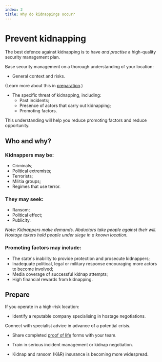 ```yaml
---
index: 2
title: Why do kidnappings occur?
---
```

# Prevent kidnapping

The best defence against kidnapping is to have *and practise* a high-quality security management plan. 

Base security management on a thorough understanding of your location:

* General context and risks. 

(Learn more about this in [preparation](umbrella://lesson/preparation).)

* The specific threat of kidnapping, including:
	*	Past incidents;
    *	Presence of actors that carry out kidnapping;
    *	Promoting factors.

This understanding will help you reduce promoting factors and reduce opportunity. 

## Who and why? 

### Kidnappers may be:

*   Criminals;
*   Political extremists;
*   Terrorists;
*   Militia groups;
*   Regimes that use terror.

### They may seek:

*   Ransom;
*   Political effect;
*   Publicity.

*Note: Kidnappers make demands. Abductors take people against their will. Hostage takers hold people under siege in a known location.*   

### Promoting factors may include:

*   The state's inability to provide protection and prosecute kidnappers;
*   Inadequate political, legal or military response encouraging more actors to become involved;
*   Media coverage of successful kidnap attempts;
*   High financial rewards from kidnapping.

## Prepare

If you operate in a high-risk location: 

*	Identify a reputable company specialising in hostage negotiations.

Connect with specialist advice in advance of a potential crisis.

*	Share completed [proof of life](umbrella://forms/proof-life-form) forms with your team.

*	Train in serious incident management or kidnap negotiation.

*	Kidnap and ransom (K&R) insurance is becoming more widespread.